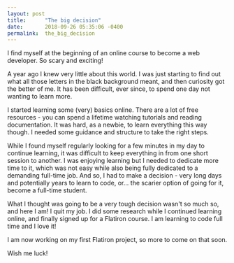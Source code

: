 ```yaml
---
layout: post
title:      "The big decision"
date:       2018-09-26 05:35:06 -0400
permalink:  the_big_decision
---
```



I find myself at the beginning of an online course to become a web developer. So scary and exciting!

A year ago I knew very little about this world. I was just starting to find out what all those letters in the black background meant, and then curiosity got the better of me. It has been difficult, ever since, to spend one day not wanting to learn more. 

I started learning some (very) basics online. There are a lot of free resources - you can spend a lifetime watching tutorials and reading documentation. It was hard, as a newbie, to learn everything this way though. I needed some guidance and structure to take the right steps.

While I found myself regularly looking for a few minutes in my day to continue learning, it was difficult to keep everything in from one short session to another. I was enjoying learning but I needed to dedicate more time to it, which was not easy while also being fully dedicated to a demanding full-time job. And so, I had to make a decision - very long days and potentially years to learn to code, or... the scarier option of going for it, become a full-time student.

What I thought was going to be a very tough decision wasn't so much so, and here I am! 
I quit my job. I did some research while I continued learning online, and finally signed up for a Flatiron course. I am learning to code full time and I love it! 

I am now working on my first Flatiron project, so more to come on that soon.

Wish me luck!
